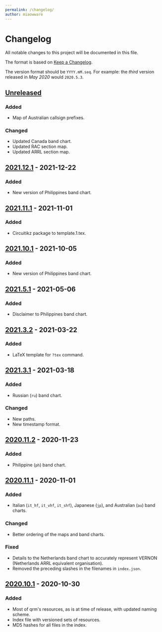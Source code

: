 ```yaml
---
permalink: /changelog/
author: miaowware
---
```


# Changelog
All notable changes to this project will be documented in this file.

The format is based on [Keep a Changelog](https://keepachangelog.com/en/1.0.0/).

The version format should be `YYYY.mM.seq`. For example: the *third* version released in *May 2020* would `2020.5.3`.


## [Unreleased]
### Added
- Map of Australian callsign prefixes.
### Changed
- Updated Canada band chart.
- Updated RAC section map.
- Updated ARRL section map.


## [2021.12.1] - 2021-12-22
### Added
- New version of Philippines band chart.


## [2021.11.1] - 2021-11-01
### Added
- Circuitikz package to template.1.tex.


## [2021.10.1] - 2021-10-05
### Added
- New version of Philippines band chart.


## [2021.5.1] - 2021-05-06
### Added
- Disclaimer to Philippines band chart.


## [2021.3.2] - 2021-03-22
### Added
- LaTeX template for `?tex` command.


## [2021.3.1] - 2021-03-18
### Added
- Russian (`ru`) band chart.
### Changed
- New paths.
- New timestamp format.


## [2020.11.2] - 2020-11-23
### Added
- Philippine (`ph`) band chart.


## [2020.11.1] - 2020-11-01
### Added
- Italian (`it_hf`, `it_vhf`, `it_shf`), Japanese (`jp`), and Australian (`au`) band charts.
### Changed
- Better ordering of the maps and band charts.
### Fixed
- Details to the Netherlands band chart to accurately represent VERNON (Netherlands ARRL equivalent organisation).
- Removed the preceding slashes in the filenames in `index.json`.


## [2020.10.1] - 2020-10-30
### Added
- Most of qrm's resources, as is at time of release, with updated naming scheme.
- Index file with versioned sets of resources.
- MD5 hashes for all files in the index.


[Unreleased]: https://github.com/miaowware/qrm-resources/compare/v2021.12.1...HEAD
[2021.12.1]: https://github.com/miaowware/qrm-resources/releases/tag/v2021.12.1
[2021.11.1]: https://github.com/miaowware/qrm-resources/releases/tag/v2021.11.1
[2021.10.1]: https://github.com/miaowware/qrm-resources/releases/tag/v2021.10.1
[2021.5.1]: https://github.com/miaowware/qrm-resources/releases/tag/v2021.5.1
[2021.3.2]: https://github.com/miaowware/qrm-resources/releases/tag/v2021.5.1
[2021.3.2]: https://github.com/miaowware/qrm-resources/releases/tag/v2021.3.2
[2021.3.1]: https://github.com/miaowware/qrm-resources/releases/tag/v2021.3.1
[2020.11.2]: https://github.com/miaowware/qrm-resources/releases/tag/v2020.11.2
[2020.11.1]: https://github.com/miaowware/qrm-resources/releases/tag/v2020.11.1
[2020.10.1]: https://github.com/miaowware/qrm-resources/releases/tag/v2020.10.1
